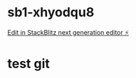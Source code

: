 # sb1-xhyodqu8

[Edit in StackBlitz next generation editor ⚡️](https://stackblitz.com/~/github.com/kobrinartem/sb1-xhyodqu8)

# test git
